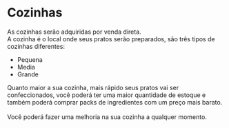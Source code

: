 # Cozinhas

As cozinhas serão adquiridas por venda direta.\
A cozinha é o local onde seus pratos serão preparados, são três tipos de cozinhas diferentes:

* Pequena
* Media
* Grande

Quanto maior a sua cozinha, mais rápido seus pratos vai ser confeccionados, você poderá ter uma maior quantidade de estoque e também poderá comprar packs de ingredientes com um preço mais barato.\
\
Você poderá fazer uma melhoria na sua cozinha a qualquer momento.
